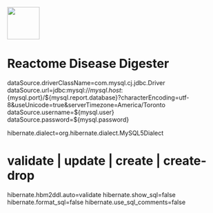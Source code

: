 [<img src=https://user-images.githubusercontent.com/6883670/31999264-976dfb86-b98a-11e7-9432-0316345a72ea.png height=75 />](https://reactome.org)

# Reactome Disease Digester 


dataSource.driverClassName=com.mysql.cj.jdbc.Driver
dataSource.url=jdbc:mysql://${mysql.host}:${mysql.port}/${mysql.report.database}?characterEncoding=utf-8&useUnicode=true&serverTimezone=America/Toronto
dataSource.username=${mysql.user}
dataSource.password=${mysql.password}

hibernate.dialect=org.hibernate.dialect.MySQL5Dialect
# validate | update | create | create-drop
hibernate.hbm2ddl.auto=validate
hibernate.show_sql=false
hibernate.format_sql=false
hibernate.use_sql_comments=false